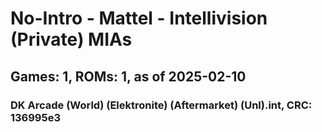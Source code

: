 # No-Intro - Mattel - Intellivision (Private) MIAs
## Games: 1, ROMs: 1, as of 2025-02-10

### DK Arcade (World) (Elektronite) (Aftermarket) (Unl).int, CRC: 136995e3
